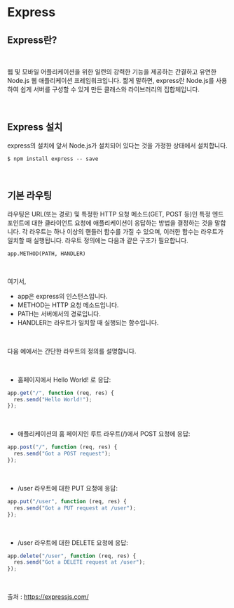 # Express

## Express란?

<br>

웹 및 모바일 어플리케이션을 위한 일련의 강력한 기능을 제공하는 간결하고 유연한 Node.js 웹 애플리케이션 프레임워크입니다. 짧게 말하면, express란 Node.js를 사용하여 쉽게 서버를 구성할 수 있게 만든 클래스와 라이브러리의 집합체입니다.

<br>

## Express 설치

express의 설치에 앞서 Node.js가 설치되어 있다는 것을 가정한 상태에서 설치합니다.

`$ npm install express -- save`

<br>

## 기본 라우팅

라우팅은 URL(또는 경로) 및 특정한 HTTP 요청 메소드(GET, POST 등)인 특정 엔드포인트에 대한 클라이언트 요청에 애플리케이션이 응답하는 방법을 결정하는 것을 말합니다.
각 라우트는 하나 이상의 핸들러 함수를 가질 수 있으며, 이러한 함수는 라우트가 일치할 때 실행됩니다.
라우트 정의에는 다음과 같은 구조가 필요합니다.

`app.METHOD(PATH, HANDLER)`

<br>

여기서,

- app은 express의 인스턴스입니다.
- METHOD는 HTTP 요청 메소드입니다.
- PATH는 서버에서의 경로입니다.
- HANDLER는 라우트가 일치할 때 실행되는 함수입니다.

<br>

다음 예에서는 간단한 라우트의 정의를 설명합니다.

<br>

- 홈페이지에서 Hello World! 로 응답:

```js
app.get("/", function (req, res) {
  res.send("Hello World!");
});
```

<br>

- 애플리케이션의 홈 페이지인 루트 라우트(/)에서 POST 요청에 응답:

```js
app.post("/", function (req, res) {
  res.send("Got a POST request");
});
```

<br>

- /user 라우트에 대한 PUT 요청에 응답:

```js
app.put("/user", function (req, res) {
  res.send("Got a PUT request at /user");
});
```

<br>

- /user 라우트에 대한 DELETE 요청에 응답:

```js
app.delete("/user", function (req, res) {
  res.send("Got a DELETE request at /user");
});
```

<br>

출처 : https://expressjs.com/

<br>
